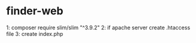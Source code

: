 # finder-web

1: composer require slim/slim "^3.9.2"
2: if apache server create .htaccess file
3: create index.php
